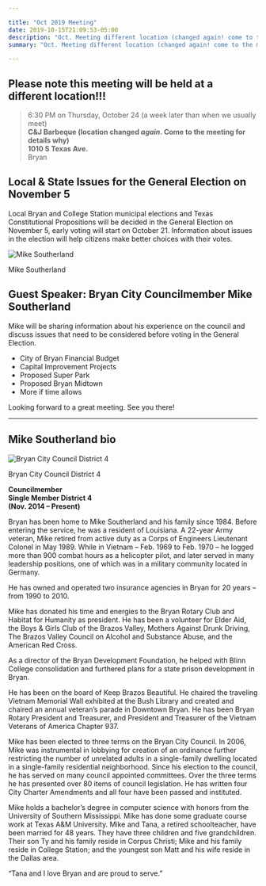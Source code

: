 ```yaml
---

title: "Oct 2019 Meeting"
date: 2019-10-15T21:09:53-05:00 
description: "Oct. Meeting different location (changed again! come to the meeting for details why), different week! Join Mike Southerland to discuss local issues, Thu., Oct. 24 at C&J Barbeque - Bryan - 1010 S Texas Ave."
summary: "Oct. Meeting different location (changed again! come to the meeting for details why), different week! Join Mike Southerland to discuss local issues, Thu., Oct. 24 at C&J Barbeque - Bryan - 1010 S Texas Ave."

---
```


## Please note this meeting will be held at a different location!!!

> 6:30 PM on Thursday, October 24 (a week later than when we usually meet)  
> **C&amp;J Barbeque (location changed *again*. Come to the meeting for details why)  
> 1010 S Texas Ave.**   
> Bryan    

## Local & State Issues for the General Election on November 5

Local Bryan and College Station municipal elections and Texas Constitutional Propositions will be decided in the General Election on November 5, early voting will start on October 21. Information about issues in the election will help citizens make better choices with their votes.  


<div class="align-right">
<img src="/img/mike-southerland.png" alt="Mike Southerland">  
<p>Mike Southerland</p>
</div>

## Guest Speaker: Bryan City Councilmember Mike Southerland

Mike will be sharing information about his experience on the council and discuss issues that need to be considered before voting in the General Election.  

- City of Bryan Financial Budget
- Capital Improvement Projects
- Proposed Super Park
- Proposed Bryan Midtown
- More if time allows

Looking forward to a great meeting.  See you there!   

---

## Mike Southerland bio

<div class="align-right" style="clear:right;">
<img src="/img/bryan-district-4.png" alt="Bryan City Council District 4">  
<p>Bryan City Council District 4</p>
</div>

**Councilmember   
Single Member District 4   
(Nov. 2014 – Present)**  

Bryan has been home to Mike Southerland and his family since 1984. Before entering the service, he was a resident of Louisiana. A 22-year Army veteran, Mike retired from active duty as a Corps of Engineers Lieutenant Colonel in May 1989. While in Vietnam – Feb. 1969 to Feb. 1970 – he logged more than 900 combat hours as a helicopter pilot, and later served in many leadership positions, one of which was in a military community located in Germany.  

He has owned and operated two insurance agencies in Bryan for 20 years – from 1990 to 2010.  

Mike has donated his time and energies to the Bryan Rotary Club and Habitat for Humanity as president. He has been a volunteer for Elder Aid, the Boys & Girls Club of the Brazos Valley, Mothers Against Drunk Driving, The Brazos Valley Council on Alcohol and Substance Abuse, and the American Red Cross.  

As a director of the Bryan Development Foundation, he helped with Blinn College consolidation and furthered plans for a state prison development in Bryan.  

He has been on the board of Keep Brazos Beautiful. He chaired the traveling Vietnam Memorial Wall exhibited at the Bush Library and created and chaired an annual veteran’s parade in Downtown Bryan. He has been Bryan Rotary President and Treasurer, and President and Treasurer of the Vietnam Veterans of America Chapter 937.  


Mike has been elected to three terms on the Bryan City Council. In 2006, Mike was instrumental in lobbying for creation of an ordinance further restricting the number of unrelated adults in a single-family dwelling located in a single-family residential neighborhood. Since his election to the council, he has served on many council appointed committees. Over the three terms he has presented over 80 items of council legislation. He has written four City Charter Amendments and all four have been passed and instituted.  

Mike holds a bachelor’s degree in computer science with honors from the University of Southern Mississippi. Mike has done some graduate course work at Texas A&M University. Mike and Tana, a retired schoolteacher, have been married for 48 years. They have three children and five grandchildren. Their son Ty and his family reside in Corpus Christi; Mike and his family reside in College Station; and the youngest son Matt and his wife reside in the Dallas area.  

“Tana and I love Bryan and are proud to serve.”
